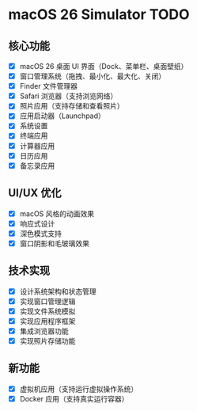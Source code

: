 # macOS 26 Simulator TODO

## 核心功能
- [x] macOS 26 桌面 UI 界面（Dock、菜单栏、桌面壁纸）
- [x] 窗口管理系统（拖拽、最小化、最大化、关闭）
- [x] Finder 文件管理器
- [x] Safari 浏览器（支持浏览网络）
- [x] 照片应用（支持存储和查看照片）
- [x] 应用启动器（Launchpad）
- [x] 系统设置
- [x] 终端应用
- [x] 计算器应用
- [x] 日历应用
- [x] 备忘录应用

## UI/UX 优化
- [x] macOS 风格的动画效果
- [x] 响应式设计
- [x] 深色模式支持
- [x] 窗口阴影和毛玻璃效果

## 技术实现
- [x] 设计系统架构和状态管理
- [x] 实现窗口管理逻辑
- [x] 实现文件系统模拟
- [x] 实现应用程序框架
- [x] 集成浏览器功能
- [x] 实现照片存储功能

## 新功能
- [x] 虚拟机应用（支持运行虚拟操作系统）
- [x] Docker 应用（支持真实运行容器）
